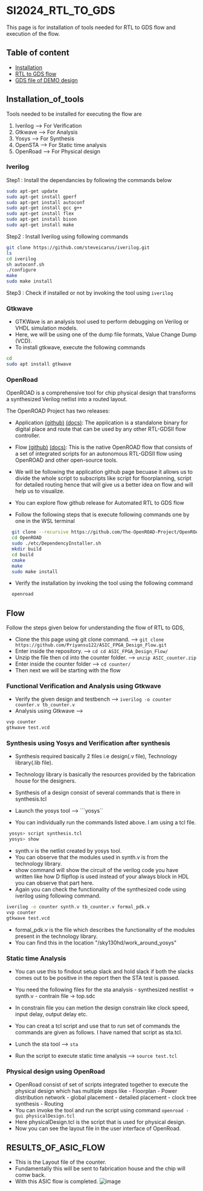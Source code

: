 # SI2024_RTL_TO_GDS
This page is for installation of tools needed for RTL to GDS flow and execution of the flow.
## Table of content
- [Installation](#Installation_of_tools)
- [RTL to GDS flow](#Flow)
- [GDS file of DEMO design](#RESULTS_OF_ASIC_FLOW)
## Installation_of_tools
Tools needed to be installed for executing the flow are </br>
1. Iverilog --> For Verification
2. Gtkwave  --> For Analysis
3. Yosys    --> For Synthesis
4. OpenSTA  --> For Static time analysis
5. OpenRoad --> For Physical design

### Iverilog
Step1 : Install the dependancies by following the commands below
```bash
sudo apt-get update
sudo apt-get install gperf
sudo apt-get install autoconf
sudo apt-get install gcc g++
sudo apt-get install flex
sudo apt-get install bison
sudo apt-get install make
```
Step2 : Install Iverilog using following commands

```bash
git clone https://github.com/steveicarus/iverilog.git
ls
cd iverilog
sh autoconf.sh
./configure
make
sudo make install
```
Step3 : Check if installed or not by invoking the tool using ```iverilog```

### Gtkwave   
-  GTKWave is an analysis tool used to perform debugging on Verilog or VHDL simulation
   models.
-  Here, we will be using one of the dump file formats, Value Change Dump (VCD).
-  To install gtkwave, execute the following commands

 ```bash
 cd
 sudo apt install gtkwave
```

### OpenRoad

OpenROAD is a comprehensive tool for chip physical design that transforms a synthesized Verilog netlist into a routed layout.

The OpenROAD Project has two releases:

- Application [(github)](https://github.com/The-OpenROAD-Project/OpenROAD) [(docs)](https://openroad.readthedocs.io/en/latest/main/README.html): The application is a standalone binary for digital place and route that can be used by any other RTL-GDSII flow controller.
  
- Flow [(github)](https://github.com/The-OpenROAD-Project/OpenROAD-flow-scripts) [(docs)](https://openroad-flow-scripts.readthedocs.io/en/latest/): This is the native OpenROAD flow that consists of a set of integrated scripts for an autonomous RTL-GDSII flow using OpenROAD and other open-source tools.
  
- We will be following the application github page becuase it allows us to divide the whole script to subscripts like script for floorplanning, script for detailed routing hence that will give us a better idea on flow and will help us to visualize.
  
- You can explore flow github release for Automated RTL to GDS flow

- Follow the following steps that is execute following commands one by one in the WSL terminal

```bash
  git clone --recursive https://github.com/The-OpenROAD-Project/OpenROAD.git
  cd OpenROAD
  sudo ./etc/DependencyInstaller.sh
  mkdir build
  cd build
  cmake
  make
  sudo make install
```
- Verify the installation by invoking the tool using the following command
  
```bash
  openroad
```
## Flow  
Follow the steps given below for understanding the flow of RTL to GDS, 

- Clone the this page using git clone command.        --> ```git clone https://github.com/Priyansu122/ASIC_FPGA_Design_Flow.git```
- Enter inside the repository.                        --> ```cd cd ASIC_FPGA_Design_Flow/```
- Unzip the file then cd into the counter folder.     --> ```unzip ASIC_counter.zip```
- Enter inside the counter folder                     --> ```cd counter/```
- Then next we will be starting with the flow

### Functional Verification and Analysis using Gtkwave  
- Verify the given design and testbench --> ```iverilog -o counter counter.v tb_counter.v```
- Analysis using Gtkwave --> </br>
```bash
vvp counter
gtkwave test.vcd
```
### Synthesis using Yosys and Verification after synthesis

- Synthesis required basically 2 files i.e design(.v file), Technology library(.lib file).
- Technology library is basically the resources provided by the fabrication house for the designers.
- Synthesis of a design consist of several commands that is there in synthesis.tcl
    
- Launch the yosys tool  --> ```yosys``
- You can individually run the commands listed above. I am using a tcl file.</br>
```bash
 yosys> script synthesis.tcl
 yosys> show
```
- synth.v is the netlist created by yosys tool.
- You can observe that the modules used in synth.v is from the technology library.
- show command will show the circuit of the verilog code you have written like how D flipflop is used instead of your always block in HDL you can observe that part here.
- Again you can check the functionality of the synthesized code using iverilog using following command.
  
```bash
iverilog -o counter synth.v tb_counter.v formal_pdk.v
vvp counter
gtkwave test.vcd
```
- formal_pdk.v is the file which describes the functionality of the modules present in the technology library.</br>
- You can find this in the location "/sky130hd/work_around_yosys"

### Static time Analysis  

- You can use this to findout setup slack and hold slack if both the slacks comes out to be positive in the report then the STA test is passed.
- You need the following files for the sta analysis
       - synthesized nestlist -> synth.v
       - contrain file -> top.sdc
- In constrain file you can metion the design constrain like clock speed, input delay, output delay etc.
- You can creat a tcl script and use that to run set of commands the commands are given as follows. I have named that script as sta.tcl.
  
- Lunch the sta tool --> ```sta```
- Run the script to execute static time analysis --> ```source test.tcl```

### Physical design using OpenRoad
- OpenRoad consist of set of scripts integrated together to execute the physical design which has multiple steps like
       - Floorplan
       - Power distribution network
       - global placement
       - detailed placement
       - clock tree synthesis
       - Routing
- You can invoke the tool and run the script using command ```openroad -gui physicalDesign.tcl```
- Here physicalDesign.tcl is the script that is used for physical design.
- Now you can see the layout file in the user interface of OpenRoad.

## RESULTS_OF_ASIC_FLOW
- This is the Layout file of the counter.
- Fundamentally this will be sent to fabrication house and the chip will comw back.
- With this ASIC flow is completed. 
![image](https://github.com/user-attachments/assets/181d27f4-3244-4b1a-9c5c-b01d716410d5)

  
  
